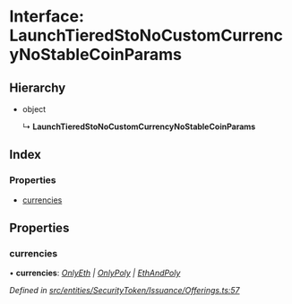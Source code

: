# Interface: LaunchTieredStoNoCustomCurrencyNoStableCoinParams

## Hierarchy

- object

  ↳ **LaunchTieredStoNoCustomCurrencyNoStableCoinParams**

## Index

### Properties

- [currencies](_entities_securitytoken_issuance_offerings_.launchtieredstonocustomcurrencynostablecoinparams.md#currencies)

## Properties

### currencies

• **currencies**: _[OnlyEth](../modules/_entities_securitytoken_issuance_offerings_.md#onlyeth) | [OnlyPoly](../modules/_entities_securitytoken_issuance_offerings_.md#onlypoly) | [EthAndPoly](../modules/_entities_securitytoken_issuance_offerings_.md#ethandpoly)_

_Defined in [src/entities/SecurityToken/Issuance/Offerings.ts:57](https://github.com/PolymathNetwork/polymath-sdk/blob/660aba8/src/entities/SecurityToken/Issuance/Offerings.ts#L57)_
